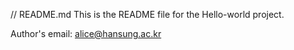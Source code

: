 // README.md
This is the README file for the Hello-world project.

Author's email: alice@hansung.ac.kr
    
